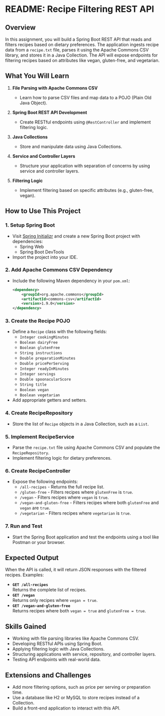 # README: Recipe Filtering REST API 

## Overview
In this assignment, you will build a Spring Boot REST API that reads and filters recipes based on dietary preferences. The application ingests recipe data from a `recipe.txt` file, parses it using the Apache Commons CSV library, and stores it in a Java Collection. The API will expose endpoints for filtering recipes based on attributes like vegan, gluten-free, and vegetarian.

## What You Will Learn
1. **File Parsing with Apache Commons CSV**  
   - Learn how to parse CSV files and map data to a POJO (Plain Old Java Object).  

2. **Spring Boot REST API Development**  
   - Create RESTful endpoints using `@RestController` and implement filtering logic.  

3. **Java Collections**  
   - Store and manipulate data using Java Collections.  

4. **Service and Controller Layers**  
   - Structure your application with separation of concerns by using service and controller layers.  

5. **Filtering Logic**  
   - Implement filtering based on specific attributes (e.g., gluten-free, vegan).  

## How to Use This Project
### 1. **Setup Spring Boot**
   - Visit [Spring Initializr](https://start.spring.io/) and create a new Spring Boot project with dependencies:
     - Spring Web
     - Spring Boot DevTools  
   - Import the project into your IDE.

### 2. **Add Apache Commons CSV Dependency**
   - Include the following Maven dependency in your `pom.xml`:
     ```xml
     <dependency>
         <groupId>org.apache.commons</groupId>
         <artifactId>commons-csv</artifactId>
         <version>1.9.0</version>
     </dependency>
     ```

### 3. **Create the Recipe POJO**
   - Define a `Recipe` class with the following fields:
     - `Integer cookingMinutes`
     - `Boolean dairyFree`
     - `Boolean glutenFree`
     - `String instructions`
     - `Double preparationMinutes`
     - `Double pricePerServing`
     - `Integer readyInMinutes`
     - `Integer servings`
     - `Double spoonacularScore`
     - `String title`
     - `Boolean vegan`
     - `Boolean vegetarian`  
   - Add appropriate getters and setters.

### 4. **Create RecipeRepository**
   - Store the list of `Recipe` objects in a Java Collection, such as a `List`.

### 5. **Implement RecipeService**
   - Parse the `recipe.txt` file using Apache Commons CSV and populate the `RecipeRepository`.
   - Implement filtering logic for dietary preferences.

### 6. **Create RecipeController**
   - Expose the following endpoints:
     - `/all-recipes` - Returns the full recipe list.
     - `/gluten-free` - Filters recipes where `glutenFree` is `true`.
     - `/vegan` - Filters recipes where `vegan` is `true`.
     - `/vegan-and-gluten-free` - Filters recipes where both `glutenFree` and `vegan` are `true`.
     - `/vegetarian` - Filters recipes where `vegetarian` is `true`.

### 7. **Run and Test**
   - Start the Spring Boot application and test the endpoints using a tool like Postman or your browser.

## Expected Output
When the API is called, it will return JSON responses with the filtered recipes. Examples:  

- **`GET /all-recipes`**  
  Returns the complete list of recipes.  
- **`GET /vegan`**  
  Returns only recipes where `vegan = true`.  
- **`GET /vegan-and-gluten-free`**  
  Returns recipes where both `vegan = true` and `glutenFree = true`.  

## Skills Gained
- Working with file parsing libraries like Apache Commons CSV.
- Developing RESTful APIs using Spring Boot.
- Applying filtering logic with Java Collections.
- Structuring applications with service, repository, and controller layers.
- Testing API endpoints with real-world data.

## Extensions and Challenges
- Add more filtering options, such as price per serving or preparation time.
- Use a database like H2 or MySQL to store recipes instead of a Collection.
- Build a front-end application to interact with this API.
